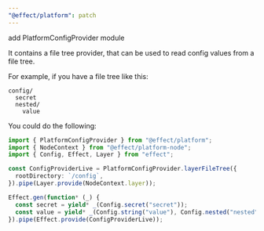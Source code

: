 ```yaml
---
"@effect/platform": patch
---
```


add PlatformConfigProvider module

It contains a file tree provider, that can be used to read config values from a file tree.

For example, if you have a file tree like this:

```
config/
  secret
  nested/
    value
```

You could do the following:

```ts
import { PlatformConfigProvider } from "@effect/platform";
import { NodeContext } from "@effect/platform-node";
import { Config, Effect, Layer } from "effect";

const ConfigProviderLive = PlatformConfigProvider.layerFileTree({
  rootDirectory: `/config`,
}).pipe(Layer.provide(NodeContext.layer));

Effect.gen(function* (_) {
  const secret = yield* _(Config.secret("secret"));
  const value = yield* _(Config.string("value"), Config.nested("nested"));
}).pipe(Effect.provide(ConfigProviderLive));
```
